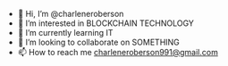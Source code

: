 - 👋 Hi, I’m @charleneroberson
- 👀 I’m interested in BLOCKCHAIN TECHNOLOGY
- 🌱 I’m currently learning IT
- 💞️ I’m looking to collaborate on SOMETHING
- 📫 How to reach me charleneroberson991@gmail.com

<!---
charleneroberson/charleneroberson is a ✨ special ✨ repository because its `README.md` (this file) appears on your GitHub profile.
You can click the Preview link to take a look at your changes.
--->
